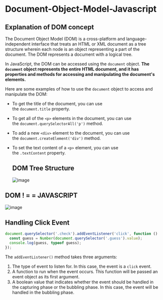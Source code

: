 # Document-Object-Model-Javascript

## Explanation of DOM concept

The Document Object Model (DOM) is a cross-platform and language-independent interface that treats an HTML or XML document as a tree structure wherein each node is an object representing a part of the document. The DOM represents a document with a logical tree.

In JavaScript, the DOM can be accessed using the `document` object. **The `document` object represents the entire HTML document, and it has properties and methods for accessing and manipulating the document's elements.**

Here are some examples of how to use the `document` object to access and manipulate the DOM:

- To get the title of the document, you can use the `document.title` property.
- To get all of the `<p>` elements in the document, you can use the `document.querySelectorAll('p')` method.
- To add a new `<div>` element to the document, you can use the `document.createElement('div')` method.
- To set the text content of a `<p>` element, you can use the `.textContent` property.

  ## DOM Tree Structure

  ![image](https://github.com/Rajeev-singh-git/Document-Object-Model-Javascript/assets/87664048/88bb214c-5647-4573-8ae3-5fff7d05781d)

## DOM ! = = JAVASCRIPT

![image](https://github.com/Rajeev-singh-git/Document-Object-Model-Javascript/assets/87664048/018689c9-9157-4b4e-b47b-64ec5be2d258)

## Handling Click Event

```javascript
document.querySelector('.check').addEventListener('click', function () {
  const guess = Number(document.querySelector('.guess').value);
  console.log(guess, typeof guess);
});
```

The `addEventListener()` method takes three arguments:

1. The type of event to listen for. In this case, the event is a `click` event.
2. A function to run when the event occurs. This function will be passed an event object as its first argument.
3. A boolean value that indicates whether the event should be handled in the capturing phase or the bubbling phase. In this case, the event will be handled in the bubbling phase.

